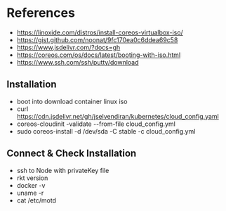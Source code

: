 # References
- https://linoxide.com/distros/install-coreos-virtualbox-iso/
- https://gist.github.com/noonat/9fc170ea0c6ddea69c58
- https://www.jsdelivr.com/?docs=gh
- https://coreos.com/os/docs/latest/booting-with-iso.html
- https://www.ssh.com/ssh/putty/download

## Installation
- boot into download container linux iso
- curl https://cdn.jsdelivr.net/gh/jselvendiran/kubernetes/cloud_config.yaml
- coreos-cloudinit -validate --from-file cloud_config.yml
- sudo coreos-install -d /dev/sda -C stable -c cloud_config.yml

## Connect & Check Installation
- ssh to Node with privateKey file
- rkt version
- docker -v
- uname -r
- cat /etc/motd
